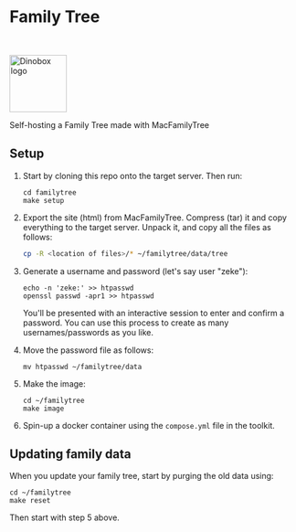 # Family Tree

<br>

<img
src="https://lh3.googleusercontent.com/d/1H04KVAA3ohH_dLXIrC0bXuJXDn3VutKc"
alt = "Dinobox logo" width="100"/>

Self-hosting a Family Tree made with MacFamilyTree

## Setup

1. Start by cloning this repo onto the target server. Then run:

    ```shell
    cd familytree
    make setup
    ```

2. Export the site (html) from MacFamilyTree. Compress (tar) it and copy
   everything to the target server. Unpack it, and copy all the files as
   follows:

    ```zsh
    cp -R <location of files>/* ~/familytree/data/tree
    ```

3. Generate a username and password (let's say user "zeke"):

    ```shell
    echo -n 'zeke:' >> htpasswd
    openssl passwd -apr1 >> htpasswd
    ```

    You'll be presented with an interactive session to enter and confirm
    a password. You can use this process to create as many
    usernames/passwords as you like.

4. Move the password file as follows:

    ```shell
    mv htpasswd ~/familytree/data
    ```

5. Make the image:

    ```shell
    cd ~/familytree
    make image
    ```

6. Spin-up a docker container using the `compose.yml` file in the
   toolkit.

## Updating family data

When you update your family tree, start by purging the old data using:

```shell
cd ~/familytree
make reset
```

Then start with step 5 above.
